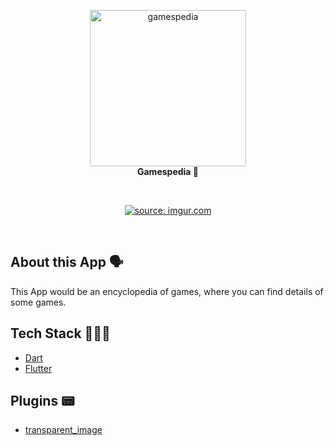 <!-- header section -->
<p align="center">
  <img alt="gamespedia" height="250" src="https://i.imgur.com/yUJzdfQ.png" />
  <br/>
  <span><b>Gamespedia 👾</b></span><br/>
</p>
<!-- header section END -->

<br/>

<!-- show case/gif section -->
<p align="center">
<a href="https://imgur.com/a8qBUYZ"><img src="https://i.imgur.com/a8qBUYZ.gif" title="source: imgur.com" /></a>
</p>
<!-- show case/gif section END -->

<br/>

<!-- about app and course section -->

## About this App 🗣

This App would be an encyclopedia of games, where you can find details of some games.

## Tech Stack 👩🏾‍💻

- [Dart](https://dart.dev/)
- [Flutter](https://flutter.dev/)

## Plugins 📟

- [transparent_image](https://pub.dev/packages/transparent_image)

<!-- about app and course section END -->
